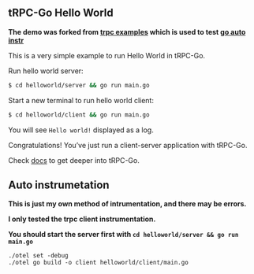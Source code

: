 ## tRPC-Go Hello World

**The demo was forked from [trpc examples](https://github.com/trpc-group/trpc-go/tree/main/examples/helloworld) which is used to test [go auto instr](https://github.com/alibaba/opentelemetry-go-auto-instrumentation)**

This is a very simple example to run Hello World in tRPC-Go.

Run hello world server:
```bash
$ cd helloworld/server && go run main.go
```

Start a new terminal to run hello world client:
```bash
$ cd helloworld/client && go run main.go
```
You will see `Hello world!` displayed as a log.

Congratulations! You’ve just run a client-server application with tRPC-Go.

Check [docs](https://trpc.group/docs/languages/go/) to get deeper into tRPC-Go.


## Auto instrumetation

**This is just my own method of intrumentation, and there may be errors.**

**I only tested the trpc client instrumentation.**

**You should start the server first with `cd helloworld/server && go run main.go`**

```
./otel set -debug
./otel go build -o client helloworld/client/main.go
```